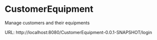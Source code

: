 # CustomerEquipment
Manage customers and their equipments

URL: http://localhost:8080/CustomerEquipment-0.0.1-SNAPSHOT/login
